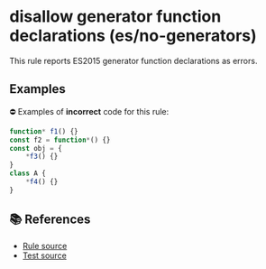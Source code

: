 # disallow generator function declarations (es/no-generators)

This rule reports ES2015 generator function declarations as errors.

## Examples

⛔ Examples of **incorrect** code for this rule:

```js
function* f1() {}
const f2 = function*() {}
const obj = {
    *f3() {}
}
class A {
    *f4() {}
}
```

## 📚 References

- [Rule source](https://github.com/mysticatea/eslint-plugin-es/blob/v1.2.0/lib/rules/no-generators.js)
- [Test source](https://github.com/mysticatea/eslint-plugin-es/blob/v1.2.0/tests/lib/rules/no-generators.js)
